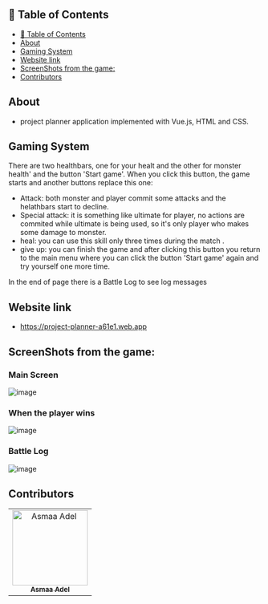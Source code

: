 ## 📝 Table of Contents

- [📝 Table of Contents](#-table-of-contents)
- [About <a name = "about"></a>](#about-)
- [Gaming System <a name = "gaming-system"></a>](#gaming-system-)
- [Website link <a name = "link"></a>](#website-link-)
- [ScreenShots from the game: <a name = "screen-shots"></a>](#screenshots-from-the-game-)
- [Contributors <a name = "Contributors"></a>](#contributors-)

## About <a name = "about"></a>
- project planner application implemented with Vue.js, HTML and CSS.

## Gaming System <a name = "gaming-system"></a>

There are two healthbars, one for your healt and the other for monster health' and the button 'Start game'. When you click this button, the game starts and another buttons replace this one:
- Attack: both monster and player commit some attacks and the helathbars start to decline.
- Special attack: it is something like ultimate for player, no actions are commited while ultimate is being used, so it's only player who makes some damage to monster.
- heal: you can use this skill only three times during the match .
- give up: you can finish the game and after clicking this button you return to the main menu where you can click the button 'Start game' again and try yourself one more time.

In the end of page there is a Battle Log to see log messages

## Website link <a name = "link"></a>

-  https://project-planner-a61e1.web.app


 ## ScreenShots from the game: <a name = "screen-shots"></a>
<h3 align='left'>Main Screen</h3>

 ![image](https://user-images.githubusercontent.com/88618793/182143193-b4fb1d94-b311-45d4-85bc-a0961976620c.png)

 <h3 align='left'>When the player wins</h3>

![image](https://user-images.githubusercontent.com/88618793/182144298-4540fb25-151a-49aa-aff4-a6e3d156d9c1.png)

<h3 align='left'>Battle Log</h3>

![image](https://user-images.githubusercontent.com/88618793/182144110-475b7291-268d-4e66-ab6d-fba1075e89f2.png)
## Contributors <a name = "Contributors"></a>

<table>
  <tr>
    <td align="center">
    <a href="https://github.com/asmaaadel0" target="_black">
    <img src="https://avatars.githubusercontent.com/u/88618793?s=400&u=886a14dc5ef5c205a8e51942efe9665ed8fd4717&v=4" width="150px;" alt="Asmaa Adel"/>
    <br />
    <sub><b>Asmaa Adel</b></sub></a>
    
  </tr>
 </table>



